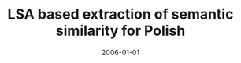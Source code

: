 ---
# Documentation: https://wowchemy.com/docs/managing-content/

title: LSA based extraction of semantic similarity for Polish
subtitle: ''
summary: ''
authors:
- piasecki
tags: []
categories: []
date: '2006-01-01'
lastmod: 2022-10-07T05:09:23Z
featured: false
draft: false

# Featured image
# To use, add an image named `featured.jpg/png` to your page's folder.
# Focal points: Smart, Center, TopLeft, Top, TopRight, Left, Right, BottomLeft, Bottom, BottomRight.
image:
  caption: ''
  focal_point: ''
  preview_only: false

# Projects (optional).
#   Associate this post with one or more of your projects.
#   Simply enter your project's folder or file name without extension.
#   E.g. `projects = ["internal-project"]` references `content/project/deep-learning/index.md`.
#   Otherwise, set `projects = []`.
projects: []
publishDate: '2022-10-07T05:09:22.513308Z'
publication_types:
- '1'
abstract: ''
publication: '*Multimedia and network information systems. Proceedings, [Wrocław,
  September 21-22, 2006]*'
---